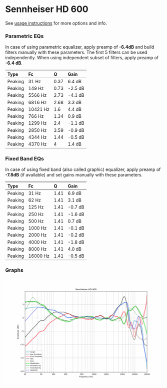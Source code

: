 # Sennheiser HD 600
See [usage instructions](https://github.com/jaakkopasanen/AutoEq#usage) for more options and info.

### Parametric EQs
In case of using parametric equalizer, apply preamp of **-6.4dB** and build filters manually
with these parameters. The first 5 filters can be used independently.
When using independent subset of filters, apply preamp of **-6.4 dB**.

| Type    | Fc       |    Q | Gain    |
|:--------|:---------|:-----|:--------|
| Peaking | 31 Hz    | 0.37 | 6.4 dB  |
| Peaking | 149 Hz   | 0.73 | -2.5 dB |
| Peaking | 5566 Hz  | 2.73 | -4.1 dB |
| Peaking | 6816 Hz  | 2.68 | 3.3 dB  |
| Peaking | 10421 Hz | 1.6  | 4.4 dB  |
| Peaking | 766 Hz   | 1.34 | 0.9 dB  |
| Peaking | 1299 Hz  | 2.4  | -1.1 dB |
| Peaking | 2850 Hz  | 3.59 | -0.9 dB |
| Peaking | 4344 Hz  | 1.44 | -0.5 dB |
| Peaking | 4370 Hz  | 4    | 1.4 dB  |

### Fixed Band EQs
In case of using fixed band (also called graphic) equalizer, apply preamp of **-7.8dB**
(if available) and set gains manually with these parameters.

| Type    | Fc       |    Q | Gain    |
|:--------|:---------|:-----|:--------|
| Peaking | 31 Hz    | 1.41 | 6.9 dB  |
| Peaking | 62 Hz    | 1.41 | 3.1 dB  |
| Peaking | 125 Hz   | 1.41 | -0.7 dB |
| Peaking | 250 Hz   | 1.41 | -1.6 dB |
| Peaking | 500 Hz   | 1.41 | 0.7 dB  |
| Peaking | 1000 Hz  | 1.41 | -0.1 dB |
| Peaking | 2000 Hz  | 1.41 | -0.2 dB |
| Peaking | 4000 Hz  | 1.41 | -1.8 dB |
| Peaking | 8000 Hz  | 1.41 | 4.0 dB  |
| Peaking | 16000 Hz | 1.41 | -0.5 dB |

### Graphs
![](./Sennheiser%20HD%20600.png)